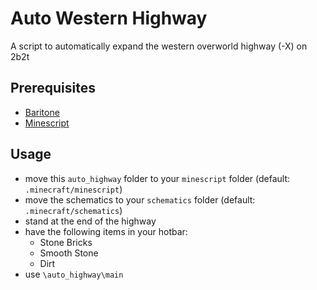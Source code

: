 # Auto Western Highway

A script to automatically expand the western overworld highway (-X) on 2b2t

## Prerequisites
- [Baritone](https://github.com/cabaletta/baritone)
- [Minescript](https://github.com/maxuser0/minescript)

## Usage

- move this `auto_highway` folder to your `minescript` folder (default: `.minecraft/minescript`)
- move the schematics to your `schematics` folder (default: `.minecraft/schematics`)
- stand at the end of the highway
- have the following items in your hotbar:
  - Stone Bricks
  - Smooth Stone
  - Dirt
- use `\auto_highway\main`